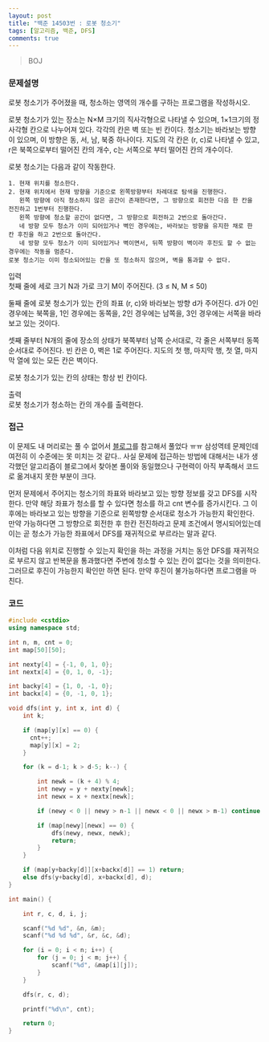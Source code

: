 ```yaml
---
layout: post
title: "백준 14503번 : 로봇 청소기"
tags: [알고리즘, 백준, DFS]
comments: true
---
```


> BOJ  

### 문제설명  
로봇 청소기가 주어졌을 때, 청소하는 영역의 개수를 구하는 프로그램을 작성하시오.  

로봇 청소기가 있는 장소는 N×M 크기의 직사각형으로 나타낼 수 있으며, 1×1크기의 정사각형 칸으로 나누어져 있다. 각각의 칸은 벽 또는 빈 칸이다. 청소기는 바라보는 방향이 있으며, 이 방향은 동, 서, 남, 북중 하나이다. 지도의 각 칸은 (r, c)로 나타낼 수 있고, r은 북쪽으로부터 떨어진 칸의 개수, c는 서쪽으로 부터 떨어진 칸의 개수이다.  

로봇 청소기는 다음과 같이 작동한다.  
~~~
1. 현재 위치를 청소한다.  
2. 현재 위치에서 현재 방향을 기준으로 왼쪽방향부터 차례대로 탐색을 진행한다.  
   왼쪽 방향에 아직 청소하지 않은 공간이 존재한다면, 그 방향으로 회전한 다음 한 칸을 전진하고 1번부터 진행한다.  
   왼쪽 방향에 청소할 공간이 없다면, 그 방향으로 회전하고 2번으로 돌아간다.  
   네 방향 모두 청소가 이미 되어있거나 벽인 경우에는, 바라보는 방향을 유지한 채로 한 칸 후진을 하고 2번으로 돌아간다.
   네 방향 모두 청소가 이미 되어있거나 벽이면서, 뒤쪽 방향이 벽이라 후진도 할 수 없는 경우에는 작동을 멈춘다.
로봇 청소기는 이미 청소되어있는 칸을 또 청소하지 않으며, 벽을 통과할 수 없다.
~~~

입력  
첫째 줄에 세로 크기 N과 가로 크기 M이 주어진다. (3 ≤ N, M ≤ 50)  

둘째 줄에 로봇 청소기가 있는 칸의 좌표 (r, c)와 바라보는 방향 d가 주어진다. d가 0인 경우에는 북쪽을, 1인 경우에는 동쪽을, 2인 경우에는 남쪽을, 3인 경우에는 서쪽을 바라보고 있는 것이다.  

셋째 줄부터 N개의 줄에 장소의 상태가 북쪽부터 남쪽 순서대로, 각 줄은 서쪽부터 동쪽 순서대로 주어진다. 빈 칸은 0, 벽은 1로 주어진다. 지도의 첫 행, 마지막 행, 첫 열, 마지막 열에 있는 모든 칸은 벽이다.  

로봇 청소기가 있는 칸의 상태는 항상 빈 칸이다.  

출력  
로봇 청소기가 청소하는 칸의 개수를 출력한다.  

### 접근  
이 문제도 내 머리로는 풀 수 없어서 [블로그](https://m.blog.naver.com/PostView.nhn?blogId=yhn1011&logNo=221115104420&proxyReferer=https:%2F%2Fwww.google.com%2F)를 참고해서 풀었다 ㅠㅠ 삼성역테 문제인데 여전히 이 수준에는 못 미치는 것 같다.. 사실 문제에 접근하는 방법에 대해서는 내가 생각했던 알고리즘이 블로그에서 찾아본 풀이와 동일했으나 구현력이 아직 부족해서 코드로 옮겨내지 못한 부분이 크다.  

먼저 문제에서 주어지는 청소기의 좌표와 바라보고 있는 방향 정보를 갖고 DFS를 시작한다. 만약 해당 좌표가 청소를 할 수 있다면 청소를 하고 cnt 변수를 증가시킨다. 그 이후에는 바라보고 있는 방향을 기준으로 왼쪽방향 순서대로 청소가 가능한지 확인한다. 만약 가능하다면 그 방향으로 회전한 후 한칸 전진하라고 문제 조건에서 명시되어있는데 이는 곧 청소가 가능한 좌표에서 DFS를 재귀적으로 부르라는 말과 같다.  

이처럼 다음 위치로 진행할 수 있는지 확인을 하는 과정을 거치는 동안 DFS를 재귀적으로 부르지 않고 반복문을 통과했다면 주변에 청소할 수 있는 칸이 없다는 것을 의미한다. 그러므로 후진이 가능한지 확인만 하면 된다. 만약 후진이 불가능하다면 프로그램을 마친다.  

### 코드  
~~~c++
#include <cstdio>
using namespace std;

int n, m, cnt = 0;
int map[50][50];

int nexty[4] = {-1, 0, 1, 0};
int nextx[4] = {0, 1, 0, -1};

int backy[4] = {1, 0, -1, 0};
int backx[4] = {0, -1, 0, 1};

void dfs(int y, int x, int d) {
    int k;

    if (map[y][x] == 0) {
      cnt++;
      map[y][x] = 2;
    }

    for (k = d-1; k > d-5; k--) {

        int newk = (k + 4) % 4;
        int newy = y + nexty[newk];
        int newx = x + nextx[newk];

        if (newy < 0 || newy > n-1 || newx < 0 || newx > m-1) continue;

        if (map[newy][newx] == 0) {
            dfs(newy, newx, newk);
            return;
        }
    }

    if (map[y+backy[d]][x+backx[d]] == 1) return;
    else dfs(y+backy[d], x+backx[d], d);
}

int main() {

    int r, c, d, i, j;

    scanf("%d %d", &n, &m);
    scanf("%d %d %d", &r, &c, &d);

    for (i = 0; i < n; i++) {
        for (j = 0; j < m; j++) {
            scanf("%d", &map[i][j]);
        }
    }

    dfs(r, c, d);

    printf("%d\n", cnt);

    return 0;
}
~~~
